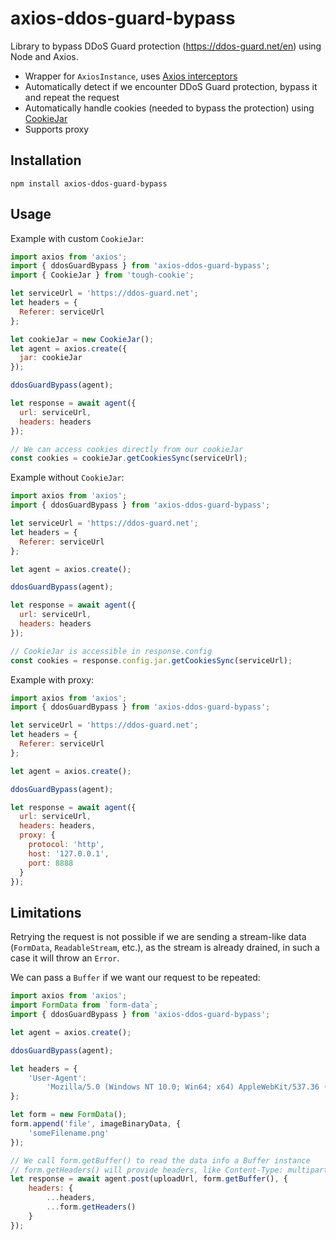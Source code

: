 # axios-ddos-guard-bypass

Library to bypass DDoS Guard protection (https://ddos-guard.net/en) using Node and Axios.

- Wrapper for `AxiosInstance`, uses [Axios interceptors](https://axios-http.com/docs/interceptors)
- Automatically detect if we encounter DDoS Guard protection, bypass it and repeat the request
- Automatically handle cookies (needed to bypass the protection) using [CookieJar](https://github.com/salesforce/tough-cookie#cookiejar)
- Supports proxy

## Installation

```
npm install axios-ddos-guard-bypass
```

## Usage

Example with custom `CookieJar`:

```js
import axios from 'axios';
import { ddosGuardBypass } from 'axios-ddos-guard-bypass';
import { CookieJar } from 'tough-cookie';

let serviceUrl = 'https://ddos-guard.net';
let headers = {
  Referer: serviceUrl
};

let cookieJar = new CookieJar();
let agent = axios.create({
  jar: cookieJar
});

ddosGuardBypass(agent);

let response = await agent({
  url: serviceUrl,
  headers: headers
});

// We can access cookies directly from our cookieJar
const cookies = cookieJar.getCookiesSync(serviceUrl);
```

Example without `CookieJar`:

```js
import axios from 'axios';
import { ddosGuardBypass } from 'axios-ddos-guard-bypass';

let serviceUrl = 'https://ddos-guard.net';
let headers = {
  Referer: serviceUrl
};

let agent = axios.create();

ddosGuardBypass(agent);

let response = await agent({
  url: serviceUrl,
  headers: headers
});

// CookieJar is accessible in response.config
const cookies = response.config.jar.getCookiesSync(serviceUrl);
```

Example with proxy:

```js
import axios from 'axios';
import { ddosGuardBypass } from 'axios-ddos-guard-bypass';

let serviceUrl = 'https://ddos-guard.net';
let headers = {
  Referer: serviceUrl
};

let agent = axios.create();

ddosGuardBypass(agent);

let response = await agent({
  url: serviceUrl,
  headers: headers,
  proxy: {
    protocol: 'http',
    host: '127.0.0.1',
    port: 8888
  }
});
```

## Limitations

Retrying the request is not possible if we are sending a stream-like data (`FormData`, `ReadableStream`, etc.), as the stream is already drained, in such a case it will throw an `Error`.

We can pass a `Buffer` if we want our request to be repeated:

```js
import axios from 'axios';
import FormData from `form-data`;
import { ddosGuardBypass } from 'axios-ddos-guard-bypass';

let agent = axios.create();

ddosGuardBypass(agent);

let headers = {
    'User-Agent':
        'Mozilla/5.0 (Windows NT 10.0; Win64; x64) AppleWebKit/537.36 (KHTML, like Gecko) Chrome/110.0.0.0 Safari/537.36'
};

let form = new FormData();
form.append('file', imageBinaryData, {
    'someFilename.png'
});

// We call form.getBuffer() to read the data info a Buffer instance
// form.getHeaders() will provide headers, like Content-Type: multipart/form-data; boundary=...
let response = await agent.post(uploadUrl, form.getBuffer(), {
    headers: {
        ...headers,
        ...form.getHeaders()
    }
});

```
